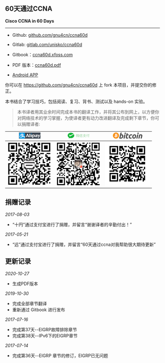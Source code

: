 ## 60天通过CCNA

__Cisco CCNA in 60 Days__


___

- Github: [github.com/gnu4cn/ccna60d](https://github.com/gnu4cn/ccna60d)

- Gitlab: [gitlab.com/unisko/ccna60d](https://gitlab.com/unisko/ccna60d/)

- Gitbook：[ccna60d.xfoss.com](https://ccna60d.xfoss.com/)

- PDF 版本：[ccna60d.pdf](./ccna60d.pdf)

- [Android APP](https://github.com/gnu4cn/ccna60d-app/releases/download/v0.1.3/ccna60d.xfoss.com_v0.1.3.apk)


你可以在 https://github.com/gnu4cn/ccna60d 上 fork 本项目，并提交你的修正。


本书结合了学习技巧，包括阅读、复习、背书、测试以及 hands-on 实验。

> 本书译者用其业余时间完成本书的翻译工作，并将其公布到网上，以方便你对网络技术的学习掌握，为使译者更有动力改进翻译及完成剩下章节，你可以捐赠译者:  

| ![支付宝](images/alipay-banner.png) | ![微信](images/wechat-pay-banner.png) | ![Bitcoin](images/logotop.png)  |
| :----: | :----: | :----: |
| ![支付宝二维码](images/633086908.jpg) | ![微信二维码](images/611739062.jpg) | ![Bitcoin二维码](images/btc-qrcode.png) |


## 捐赠记录

*2017-08-03*

- “十円”通过支付宝进行了捐赠，并留言“谢谢译者的辛勤付出！”

*2017-05-21*

- “远”通过支付宝进行了捐赠，并留言“60天通过ccna对我帮助很大期待更新”

## 更新记录

*2020-10-27*

- 生成PDF版本

*2019-10-30*

- 完成全部章节翻译
- 重新通过 Gitbook 进行发布

*2017-07-16*

- 完成第37天--EIGRP故障排除章节
- 完成第38天--IPv6下的EIGRP章节

*2017-07-14*

- 完成第36天--EIGRP 章节的修订，EIGRP已无问题
